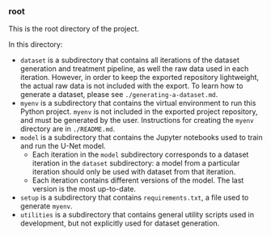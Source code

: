 ### root

This is the root directory of the project.



In this directory:

- `dataset` is a subdirectory that contains all iterations of the dataset generation and treatment pipeline, as well the raw data used in each iteration. However, in order to keep the exported repository lightweight, the actual raw data is not included with the export. To learn how to generate a dataset, please see `./generating-a-dataset.md`.
- `myenv` is a subdirectory that contains the virtual environment to run this Python project. `myenv` is not included in the exported project repository, and must be generated by the user. Instructions for creating the `myenv` directory are in `./README.md`.
- `model` is a subdirectory that contains the Jupyter notebooks used to train and run the U-Net model.
  -  Each iteration in the `model` subdirectory corresponds to a dataset iteration in the `dataset` subdirectory: a model from a particular iteration should only be used with dataset from that iteration.
  - Each iteration contains different versions of the model. The last version is the most up-to-date.
- `setup` is a subdirectory that contains `requirements.txt`, a file used to generate `myenv`.
- `utilities` is a subdirectory that contains general utility scripts used in development, but not explicitly used for dataset generation.